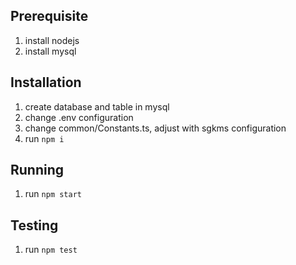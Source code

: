 ## Prerequisite
1. install nodejs
2. install mysql

## Installation
1. create database and table in mysql
2. change .env configuration
3. change common/Constants.ts, adjust with sgkms configuration
4. run `npm i`

## Running
1. run `npm start`

## Testing
1. run `npm test`